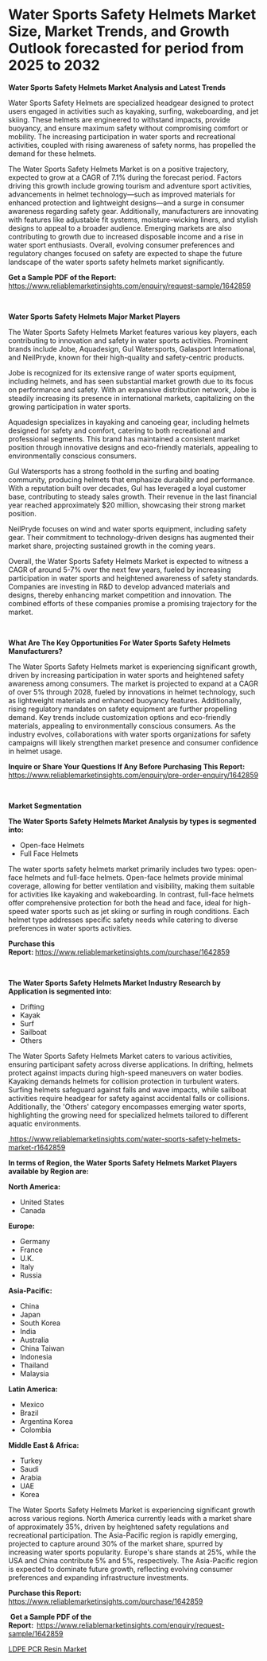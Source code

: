 <p><h1>Water Sports Safety Helmets Market Size, Market Trends, and Growth Outlook forecasted for period from 2025 to 2032</h1></p><p><strong>Water Sports Safety Helmets Market Analysis and Latest Trends</strong></p>
<p><p>Water Sports Safety Helmets are specialized headgear designed to protect users engaged in activities such as kayaking, surfing, wakeboarding, and jet skiing. These helmets are engineered to withstand impacts, provide buoyancy, and ensure maximum safety without compromising comfort or mobility. The increasing participation in water sports and recreational activities, coupled with rising awareness of safety norms, has propelled the demand for these helmets.</p><p>The Water Sports Safety Helmets Market is on a positive trajectory, expected to grow at a CAGR of 7.1% during the forecast period. Factors driving this growth include growing tourism and adventure sport activities, advancements in helmet technology—such as improved materials for enhanced protection and lightweight designs—and a surge in consumer awareness regarding safety gear. Additionally, manufacturers are innovating with features like adjustable fit systems, moisture-wicking liners, and stylish designs to appeal to a broader audience. Emerging markets are also contributing to growth due to increased disposable income and a rise in water sport enthusiasts. Overall, evolving consumer preferences and regulatory changes focused on safety are expected to shape the future landscape of the water sports safety helmets market significantly.</p></p>
<p><strong>Get a Sample PDF of the Report:&nbsp;</strong> <a href="https://www.reliablemarketinsights.com/enquiry/request-sample/1642859?utm_campaign=1938&utm_medium=2&utm_source=Github&utm_content=ia&utm_term=12012025&utm_id=water-sports-safety-helmets">https://www.reliablemarketinsights.com/enquiry/request-sample/1642859</a></p>
<p>&nbsp;</p>
<p><strong>Water Sports Safety Helmets Major Market Players</strong></p>
<p><p>The Water Sports Safety Helmets Market features various key players, each contributing to innovation and safety in water sports activities. Prominent brands include Jobe, Aquadesign, Gul Watersports, Galasport International, and NeilPryde, known for their high-quality and safety-centric products.</p><p>Jobe is recognized for its extensive range of water sports equipment, including helmets, and has seen substantial market growth due to its focus on performance and safety. With an expansive distribution network, Jobe is steadily increasing its presence in international markets, capitalizing on the growing participation in water sports. </p><p>Aquadesign specializes in kayaking and canoeing gear, including helmets designed for safety and comfort, catering to both recreational and professional segments. This brand has maintained a consistent market position through innovative designs and eco-friendly materials, appealing to environmentally conscious consumers. </p><p>Gul Watersports has a strong foothold in the surfing and boating community, producing helmets that emphasize durability and performance. With a reputation built over decades, Gul has leveraged a loyal customer base, contributing to steady sales growth. Their revenue in the last financial year reached approximately $20 million, showcasing their strong market position.</p><p>NeilPryde focuses on wind and water sports equipment, including safety gear. Their commitment to technology-driven designs has augmented their market share, projecting sustained growth in the coming years. </p><p>Overall, the Water Sports Safety Helmets Market is expected to witness a CAGR of around 5-7% over the next few years, fueled by increasing participation in water sports and heightened awareness of safety standards. Companies are investing in R&D to develop advanced materials and designs, thereby enhancing market competition and innovation. The combined efforts of these companies promise a promising trajectory for the market.</p></p>
<p>&nbsp;</p>
<p><strong>What Are The Key Opportunities For Water Sports Safety Helmets Manufacturers?</strong></p>
<p><p>The Water Sports Safety Helmets market is experiencing significant growth, driven by increasing participation in water sports and heightened safety awareness among consumers. The market is projected to expand at a CAGR of over 5% through 2028, fueled by innovations in helmet technology, such as lightweight materials and enhanced buoyancy features. Additionally, rising regulatory mandates on safety equipment are further propelling demand. Key trends include customization options and eco-friendly materials, appealing to environmentally conscious consumers. As the industry evolves, collaborations with water sports organizations for safety campaigns will likely strengthen market presence and consumer confidence in helmet usage.</p></p>
<p><strong>Inquire or Share Your Questions If Any Before Purchasing This Report:</strong> <a href="https://www.reliablemarketinsights.com/enquiry/pre-order-enquiry/1642859?utm_campaign=1938&utm_medium=2&utm_source=Github&utm_content=ia&utm_term=12012025&utm_id=water-sports-safety-helmets">https://www.reliablemarketinsights.com/enquiry/pre-order-enquiry/1642859</a></p>
<p>&nbsp;</p>
<p><strong>Market Segmentation</strong></p>
<p><strong>The Water Sports Safety Helmets Market Analysis by types is segmented into:</strong></p>
<p><ul><li>Open-face Helmets</li><li>Full Face Helmets</li></ul></p>
<p><p>The water sports safety helmets market primarily includes two types: open-face helmets and full-face helmets. Open-face helmets provide minimal coverage, allowing for better ventilation and visibility, making them suitable for activities like kayaking and wakeboarding. In contrast, full-face helmets offer comprehensive protection for both the head and face, ideal for high-speed water sports such as jet skiing or surfing in rough conditions. Each helmet type addresses specific safety needs while catering to diverse preferences in water sports activities.</p></p>
<p><strong>Purchase this Report:&nbsp;</strong><a href="https://www.reliablemarketinsights.com/purchase/1642859?utm_campaign=1938&utm_medium=2&utm_source=Github&utm_content=ia&utm_term=12012025&utm_id=water-sports-safety-helmets">https://www.reliablemarketinsights.com/purchase/1642859</a></p>
<p>&nbsp;</p>
<p><strong>The Water Sports Safety Helmets Market Industry Research by Application is segmented into:</strong></p>
<p><ul><li>Drifting</li><li>Kayak</li><li>Surf</li><li>Sailboat</li><li>Others</li></ul></p>
<p><p>The Water Sports Safety Helmets Market caters to various activities, ensuring participant safety across diverse applications. In drifting, helmets protect against impacts during high-speed maneuvers on water bodies. Kayaking demands helmets for collision protection in turbulent waters. Surfing helmets safeguard against falls and wave impacts, while sailboat activities require headgear for safety against accidental falls or collisions. Additionally, the 'Others' category encompasses emerging water sports, highlighting the growing need for specialized helmets tailored to different aquatic environments.</p></p>
<p><a href="https://www.reliablemarketinsights.com/water-sports-safety-helmets-market-r1642859?utm_campaign=1938&utm_medium=2&utm_source=Github&utm_content=ia&utm_term=12012025&utm_id=water-sports-safety-helmets">&nbsp;https://www.reliablemarketinsights.com/water-sports-safety-helmets-market-r1642859</a></p>
<p><strong>In terms of Region, the Water Sports Safety Helmets Market Players available by Region are:</strong></p>
<p>
    <p> <strong> North America: </strong>
        <ul>
            <li>United States</li>
            <li>Canada</li>
        </ul>
        </p> 
    <p> <strong> Europe: </strong>
        <ul>
            <li>Germany</li>
            <li>France</li>
            <li>U.K.</li>
            <li>Italy</li>
            <li>Russia</li>
        </ul>
        </p> 
    <p> <strong> Asia-Pacific: </strong>
        <ul>
            <li>China</li>
            <li>Japan</li>
            <li>South Korea</li>
            <li>India</li>
            <li>Australia</li>
            <li>China Taiwan</li>
            <li>Indonesia</li>
            <li>Thailand</li>
            <li>Malaysia</li>
        </ul>
        </p> 
    <p> <strong> Latin America: </strong>
        <ul>
            <li>Mexico</li>
            <li>Brazil</li>
            <li>Argentina Korea</li>
            <li>Colombia</li>
        </ul>
        </p> 
    <p> <strong> Middle East & Africa: </strong>
        <ul>
            <li>Turkey</li>
            <li>Saudi</li>
            <li>Arabia</li>
            <li>UAE</li>
            <li>Korea</li>
        </ul>
    </p>
    </p>
<p><p>The Water Sports Safety Helmets Market is experiencing significant growth across various regions. North America currently leads with a market share of approximately 35%, driven by heightened safety regulations and recreational participation. The Asia-Pacific region is rapidly emerging, projected to capture around 30% of the market share, spurred by increasing water sports popularity. Europe's share stands at 25%, while the USA and China contribute 5% and 5%, respectively. The Asia-Pacific region is expected to dominate future growth, reflecting evolving consumer preferences and expanding infrastructure investments.</p></p>
<p><strong>Purchase this Report: </strong><a href="https://www.reliablemarketinsights.com/purchase/1642859?utm_campaign=1938&utm_medium=2&utm_source=Github&utm_content=ia&utm_term=12012025&utm_id=water-sports-safety-helmets">https://www.reliablemarketinsights.com/purchase/1642859</a></p>
<p>&nbsp;<strong>Get a Sample PDF of the Report:&nbsp;&nbsp;</strong><a href="https://www.reliablemarketinsights.com/enquiry/request-sample/1642859?utm_campaign=1938&utm_medium=2&utm_source=Github&utm_content=ia&utm_term=12012025&utm_id=water-sports-safety-helmets">https://www.reliablemarketinsights.com/enquiry/request-sample/1642859</a></p>
<p><strong></strong></p>
<p><p><a href="https://github.com/provorikovar/Market-Research-Report-List-6/blob/main/ldpe-pcr-resin-market.md?utm_campaign=1938&utm_medium=2&utm_source=Github&utm_content=ia&utm_term=12012025&utm_id=water-sports-safety-helmets">LDPE PCR Resin Market</a></p></p>